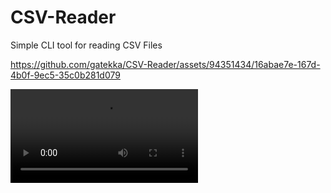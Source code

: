 # CSV-Reader

Simple CLI tool for reading CSV Files

https://github.com/gatekka/CSV-Reader/assets/94351434/16abae7e-167d-4b0f-9ec5-35c0b281d079

![Video Demo](Demo.mp4)